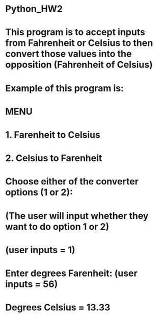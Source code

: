 # Python_HW2
# This program is to accept inputs from Fahrenheit or Celsius to then convert those values into the opposition (Fahrenheit of Celsius)
# Example of this program is:
# MENU
# 1. Farenheit to Celsius
# 2. Celsius to Farenheit

# Choose either of the converter options (1 or 2):
# (The user will input whether they want to do option 1 or 2)
# (user inputs = 1)
# Enter degrees Farenheit: (user inputs = 56)
# Degrees Celsius = 13.33
